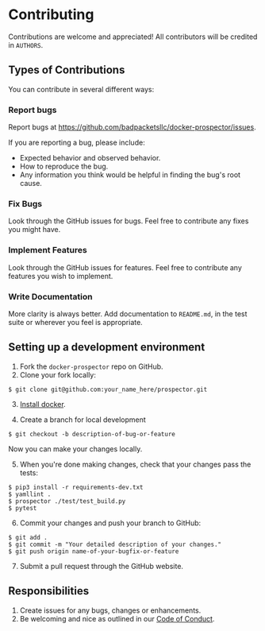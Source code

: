 Contributing
============

Contributions are welcome and appreciated! All contributors will be credited in
`AUTHORS`.

Types of Contributions
----------------------

You can contribute in several different ways:

### Report bugs

Report bugs at https://github.com/badpacketsllc/docker-prospector/issues.

If you are reporting a bug, please include:

- Expected behavior and observed behavior.
- How to reproduce the bug.
- Any information you think would be helpful in finding the bug's root cause.

### Fix Bugs

Look through the GitHub issues for bugs. Feel free to contribute any fixes you
might have.

### Implement Features

Look through the GitHub issues for features. Feel free to contribute any
features you wish to implement.

### Write Documentation

More clarity is always better. Add documentation to `README.md`, in the test
suite or wherever you feel is appropriate.

Setting up a development environment
------------------------------------

1. Fork the `docker-prospector` repo on GitHub.
2. Clone your fork locally:

```shell
$ git clone git@github.com:your_name_here/prospector.git
```

3. [Install docker](https://docs.docker.com/get-started/).

4. Create a branch for local development
```shell
$ git checkout -b description-of-bug-or-feature
````

Now you can make your changes locally.

5. When you're done making changes, check that your changes pass the tests:

```shell
$ pip3 install -r requirements-dev.txt
$ yamllint .
$ prospector ./test/test_build.py
$ pytest
```

6. Commit your changes and push your branch to GitHub:

```shell
$ git add .
$ git commit -m "Your detailed description of your changes."
$ git push origin name-of-your-bugfix-or-feature
```

7. Submit a pull request through the GitHub website.

Responsibilities
----------------

1. Create issues for any bugs, changes or enhancements.
2. Be welcoming and nice as outlined in our
[Code of Conduct](https://github.com/badpacketsllc/docker-prospector/blob/master/CODE_OF_CONDUCT.md).
